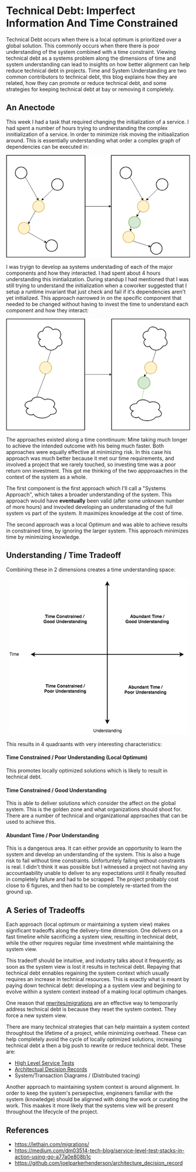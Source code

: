 # Technical Debt: Imperfect Information And Time Constrained

Technical Debt occurs when there is a local optimum is prioritized over a global solution. This commonly occurs when there there is poor understanding of the system combined with a time constraint. Viewing technical debt as a systems problem along the dimensions of time and system understanding can lead to insights on how better alignment can help reduce technical debt in projects.  Time and System Understanding are two common contributors to technical debt, this blog explains how they are related, how they can promote or reduce technical debt, and some strategies for keeping technical debt at bay or removing it completely.

## An Anectode

This week I had a task that required changing the initialization of a service.  I had spent a number of hours trying to undnerstanding the complex innitialization of a service.  In order to minimize risk moving the initiaalization around.  This is essentially understanding what order a complex graph of dependencies can be executed in:

<p align="center">
  <img src="static/orchestrating_understanding.png">
</p>

I was tryign to develop aa systems understading of each of the major components and how they interacted. I had spent about 4 hours understanding this inintialization.  During standup I had mentioned that I was still trying to understand the initialization when a coworker suggested that I setup a runtime invariant that just check and fail if it's dependencies aren't yet initialized.  This approach narrowed in on the specific component that needed to be changed without having to invest the time to understand each component and how they interact:

<p align="center">
  <img src="static/local_optimum.png">
</p>

The approaches existed along a time conntinuum: Mine taking much longer to achieve the intended outcome with his being much faster.  Both approaches were equally effective at minimizing risk.  In this case his approach was much better because it met our time requirements, and involved a project that we rarely touched, so investing time was a poor return onn investment.  This got me thinking of the two appproaaches in the context of the system as a whole.

The first component is the first approach which I'll call a "Systems Approach", which takes a broader understanding of the system.  This approach would have **eventually** been valid (after some unknown number of more hours) and invovled developing an understanading of the full system vs part of the system. It maximizes knowledge at the cost of time.

The second approach was a local Optimum and was able to achieve results in constrained time, by ignoring the larger system.  This approach minimizes time by minimizing knowledge.

## Understanding / Time Tradeoff 

Combining these in 2 dimensions creates a time understanding space:

<p align="center">
  <img src="static/time_understanding.png">
</p>

This results in 4 quadraants with very interesting characteristics:

#### Time Constrained / Poor Understanding (Local Optimum)

This promotes locally optimized solutions which is likely to result in technical debt.

#### Time Constrained / Good Understanding

This is able to deliver solutions which consider the affect on the global system.  This is the golden zone and what organizations should shoot for.  There are a number of technical and organizational approaches that can be used to achieve this. 

#### Abundant Time / Poor Understanding
This is a dangerous area.  It can either provide an opportunity to learn the system and develop an understanding of the system.  This is also a huge risk to fail without time constraints.  Unfortuntely failing without constraints is real.  I didn't think it was possible but I witnessed a project not having any accountaability unable to deliver to any expectations until it finally resulted in completely failure and had to be scrapped.  The project probably cost close to 6 figures, and then had to be completely re-started from the ground up.

## A Series of Tradeoffs 
Each approach (local optimum or maintaining a system view) makes significant tradeoffs along the delivery-time dimension.  One delivers on a fast timeline while sacrificing a system view, resulting in technical debt, while the other requires regular time investment while maintaining the system view.

This tradeoff should be intuitive, and industry talks about it frequently; as soon as the system view is lost it results in technical debt.  Repaying that technical debt ennables regaining the system context which usually requires an increase in technical resources.  This is exactly what is meant by paying down technical debt: developing a a system view and begining to evolve within a system context instead of a making local optimum changes.

One reason that [rewrites/migrations](https://lethain.com/migrations/) are an effective way to temporarily address technical debt is because they reset the system context.  They force a new system view.

There are many technical strategies that can help maintain a system context throughtout the lifetime of a project, while minimizing overhead. These can help completely avoid the cycle of locally optimized solutions, increasing technical debt a then a big push to rewrite or reduce technical debt.  These are:

- [High Level Service Tests](https://medium.com/dm03514-tech-blog/service-level-test-stacks-in-action-using-go-a77a0e808b1c)
- [Architectual Decision Records](https://github.com/joelparkerhenderson/architecture_decision_record)
- System/Transaction Diagrams / (Distributed tracing)

Another approach to maintaining system context is around alignment.  In order to keep the system's persepective, engineners familiar with the system (knowledge) should be alignned with doing the work or curating the work. This maakes it more likely that the systems view will be present throughout the lifecycle of the project.

## References
- https://lethain.com/migrations/
- https://medium.com/dm03514-tech-blog/service-level-test-stacks-in-action-using-go-a77a0e808b1c
- https://github.com/joelparkerhenderson/architecture_decision_record


